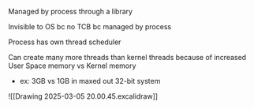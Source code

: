 Managed by process through a library

Invisible to OS bc no TCB bc managed by process

Process has own thread scheduler

Can create many more threads than kernel threads because of increased User Space memory vs Kernel memory
- ex: 3GB vs 1GB in maxed out 32-bit system

![[Drawing 2025-03-05 20.00.45.excalidraw]]